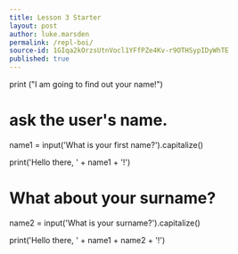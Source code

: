 ```yaml
---
title: Lesson 3 Starter
layout: post
author: luke.marsden
permalink: /repl-boi/
source-id: 1GIqa2kOrzsUtnVocl1YFfPZe4Kv-r9OTHSypIDyWhTE
published: true
---
```


print ("I am going to find out your name!")

# ask the user's name.

name1 = input('What is your first name?').capitalize()

print('Hello there, ' + name1 + '!')

# What about your surname?

name2 = input('What is your surname?').capitalize()

print('Hello there, ' + name1 + name2 + '!')

